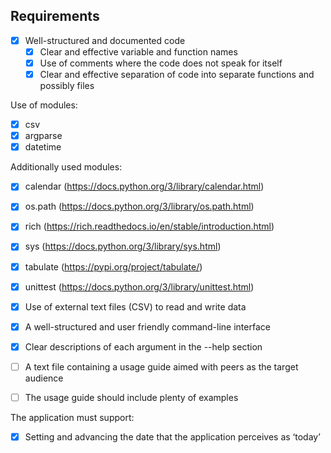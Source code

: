 ## Requirements

- [x] Well-structured and documented code
  - [x] Clear and effective variable and function names
  - [x] Use of comments where the code does not speak for itself
  - [x] Clear and effective separation of code into separate functions and possibly files
  
Use of modules:
  - [x] csv
  - [x] argparse
  - [x] datetime
  
Additionally used modules:
  - [x] calendar (https://docs.python.org/3/library/calendar.html)
  - [x] os.path (https://docs.python.org/3/library/os.path.html)
  - [x] rich (https://rich.readthedocs.io/en/stable/introduction.html)
  - [x] sys (https://docs.python.org/3/library/sys.html)
  - [x] tabulate (https://pypi.org/project/tabulate/)
  - [x] unittest (https://docs.python.org/3/library/unittest.html)
  
- [x] Use of external text files (CSV) to read and write data
- [x] A well-structured and user friendly command-line interface
- [x] Clear descriptions of each argument in the --help section
- [ ] A text file containing a usage guide aimed with peers as the target audience
- [ ] The usage guide should include plenty of examples

The application must support:

- [x] Setting and advancing the date that the application perceives as ‘today’
